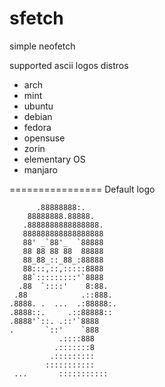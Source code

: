 # sfetch
simple neofetch

supported ascii logos distros

* arch
* mint
* ubuntu
* debian
* fedora
* opensuse
* zorin
* elementary OS
* manjaro

================
Default logo 


          .88888888:.
        88888888.88888.
       .8888888888888888.
       888888888888888888
       88' _`88'_  `88888
       88 88 88 88  88888
       88_88_::_88_:88888
       88:::,::,:::::8888
       88`:::::::::'`8888
      .88  `::::'    8:88.
     .88            .::888.
    .8888. .  ...  .:88888:.
    .8888::.     .::88888::
    .8888'`::. .::'`8888
    .       `::'    `888
               .::::888
              .:::::::8
             .:::::::::
            :::::::::::
     ...       :::::::::::
